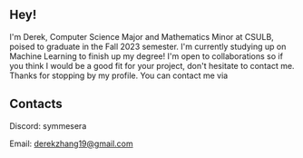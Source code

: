 ## Hey! 
I'm Derek, Computer Science Major and Mathematics Minor at CSULB, poised to graduate in the Fall 2023 semester. 
I'm currently studying up on Machine Learning to finish up my degree! I'm open to collaborations so if you think I would be a good fit for your project, don't hesitate to contact me.
Thanks for stopping by my profile. You can contact me via

## Contacts
Discord: symmesera

Email: derekzhang19@gmail.com


<!-- - 👋 Hi! I'm Derek, a fourth year Computer Science Major at CSULB. 
- 🌱 Currently studying up on the AngularJS Framework in preparation of developing an SPA. 
- 💞️ I'm open to collaboration on all sorts of projects, from SPA web apps to CLI programs. Constantly looking for new ideas and new things to try!
- 📫 How to reach me. Discord: Flame#6486, Email: derekzhang19@gmail.com
 -->
<!---
corporalrivalle/corporalrivalle is a ✨ special ✨ repository because its `README.md` (this file) appears on your GitHub profile.
You can click the Preview link to take a look at your changes.
--->
